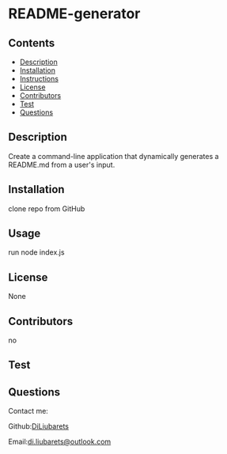 

# README-generator


## Contents
* [Description](#description)
* [Installation](#installation)
* [Instructions](#instructions)
* [License](#license)
* [Contributors](#contributors)
* [Test](#test)
* [Questions](#questions)

## Description
Create a command-line application that dynamically generates a README.md from a user's input. 
## Installation
clone repo from GitHub

## Usage
run node index.js

## License
None

## Contributors
no

## Test


## Questions
Contact me:

Github:[DiLiubarets](https://github.com/DiLiubarets)

Email:[di.liubarets@outlook.com](https://github.com/DiLiubarets)

